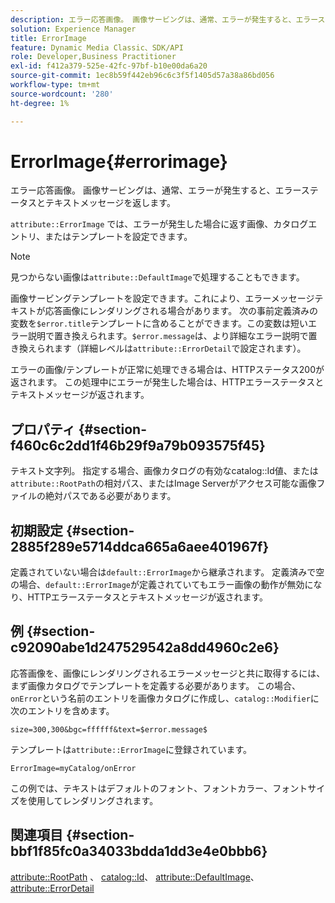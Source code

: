 ```yaml
---
description: エラー応答画像。 画像サービングは、通常、エラーが発生すると、エラーステータスとテキストメッセージを返します。
solution: Experience Manager
title: ErrorImage
feature: Dynamic Media Classic、SDK/API
role: Developer,Business Practitioner
exl-id: f412a379-525e-42fc-97bf-b10e00da6a20
source-git-commit: 1ec8b59f442eb96c6c3f5f1405d57a38a86bd056
workflow-type: tm+mt
source-wordcount: '280'
ht-degree: 1%

---
```


# ErrorImage{#errorimage}

エラー応答画像。 画像サービングは、通常、エラーが発生すると、エラーステータスとテキストメッセージを返します。

`attribute::ErrorImage` では、エラーが発生した場合に返す画像、カタログエントリ、またはテンプレートを設定できます。

>[!NOTE]
>
>見つからない画像は`attribute::DefaultImage`で処理することもできます。

画像サービングテンプレートを設定できます。これにより、エラーメッセージテキストが応答画像にレンダリングされる場合があります。 次の事前定義済みの変数を`$error.title`テンプレートに含めることができます。この変数は短いエラー説明で置き換えられます。`$error.message`は、より詳細なエラー説明で置き換えられます（詳細レベルは`attribute::ErrorDetail`で設定されます）。

エラーの画像/テンプレートが正常に処理できる場合は、HTTPステータス200が返されます。 この処理中にエラーが発生した場合は、HTTPエラーステータスとテキストメッセージが返されます。

## プロパティ {#section-f460c6c2dd1f46b29f9a79b093575f45}

テキスト文字列。 指定する場合、画像カタログの有効なcatalog::Id値、または`attribute::RootPath`の相対パス、またはImage Serverがアクセス可能な画像ファイルの絶対パスである必要があります。

## 初期設定 {#section-2885f289e5714ddca665a6aee401967f}

定義されていない場合は`default::ErrorImage`から継承されます。 定義済みで空の場合、`default::ErrorImage`が定義されていてもエラー画像の動作が無効になり、HTTPエラーステータスとテキストメッセージが返されます。

## 例 {#section-c92090abe1d247529542a8dd4960c2e6}

応答画像を、画像にレンダリングされるエラーメッセージと共に取得するには、まず画像カタログでテンプレートを定義する必要があります。 この場合、`onError`という名前のエントリを画像カタログに作成し、`catalog::Modifier`に次のエントリを含めます。

`size=300,300&bgc=ffffff&text=$error.message$`

テンプレートは`attribute::ErrorImage`に登録されています。

`ErrorImage=myCatalog/onError`

この例では、テキストはデフォルトのフォント、フォントカラー、フォントサイズを使用してレンダリングされます。

## 関連項目 {#section-bbf1f85fc0a34033bdda1dd3e4e0bbb6}

[attribute::RootPath](../../../../../is-api/image-catalog/image-serving-api-ref/c-image-catalog-reference/c-attributes-reference/r-rootpath.md#reference-17d57e5967be403b8408fa7214017494) 、 [catalog::Id](/help/aem-is-ir-api/is-api/image-catalog/image-serving-api-ref/c-image-catalog-reference/c-image-svg-data-reference/c-image-data-reference/r-id-cat.md)、 [attribute::DefaultImage](../../../../../is-api/image-catalog/image-serving-api-ref/c-image-catalog-reference/c-attributes-reference/r-is-cat-defaultimage.md#reference-8e9900e129f54ed68462a3c2fc3bc433)、 [attribute::ErrorDetail](../../../../../is-api/image-catalog/image-serving-api-ref/c-image-catalog-reference/c-attributes-reference/r-errordetail.md#reference-4987c8cddcba4c88960170e49cafc561)
